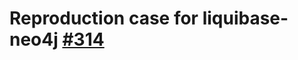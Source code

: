 # Reproduction case for liquibase-neo4j [#314](https://github.com/liquibase/liquibase-neo4j/issues/314)
